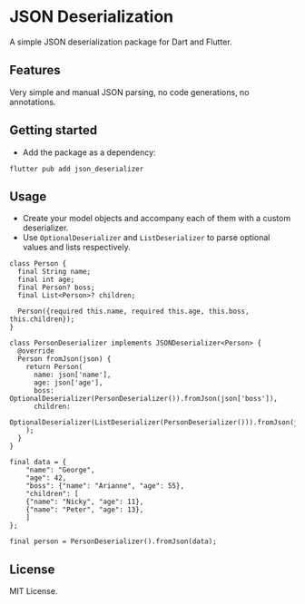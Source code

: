 # JSON Deserialization

A simple JSON deserialization package for Dart and Flutter.

## Features

Very simple and manual JSON parsing, no code generations, no annotations.

## Getting started

- Add the package as a dependency:
```
flutter pub add json_deserializer
```

## Usage

- Create your model objects and accompany each of them with a custom deserializer.
- Use `OptionalDeserializer` and `ListDeserializer` to parse optional values and lists respectively.

```
class Person {
  final String name;
  final int age;
  final Person? boss;
  final List<Person>? children;

  Person({required this.name, required this.age, this.boss, this.children});
}

class PersonDeserializer implements JSONDeserializer<Person> {
  @override
  Person fromJson(json) {
    return Person(
      name: json['name'],
      age: json['age'],
      boss: OptionalDeserializer(PersonDeserializer()).fromJson(json['boss']),
      children:
          OptionalDeserializer(ListDeserializer(PersonDeserializer())).fromJson(json['children']),
    );
  }
}

final data = {
    "name": "George",
    "age": 42,
    "boss": {"name": "Arianne", "age": 55},
    "children": [
    {"name": "Nicky", "age": 11},
    {"name": "Peter", "age": 13},
    ]
};

final person = PersonDeserializer().fromJson(data);

```

## License

MIT License.